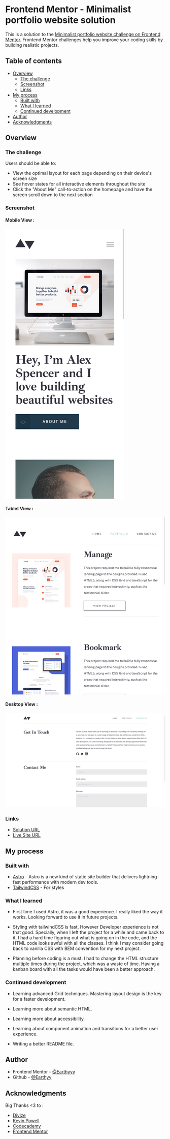 # Frontend Mentor - Minimalist portfolio website solution

This is a solution to the [Minimalist portfolio website challenge on Frontend Mentor](https://www.frontendmentor.io/challenges/minimalist-portfolio-website-LMy-ZRyiE). Frontend Mentor challenges help you improve your coding skills by building realistic projects.

## Table of contents

- [Overview](#overview)
  - [The challenge](#the-challenge)
  - [Screenshot](#screenshot)
  - [Links](#links)
- [My process](#my-process)
  - [Built with](#built-with)
  - [What I learned](#what-i-learned)
  - [Continued development](#continued-development)
- [Author](#author)
- [Acknowledgments](#acknowledgments)

## Overview

### The challenge

Users should be able to:

- View the optimal layout for each page depending on their device's screen size
- See hover states for all interactive elements throughout the site
- Click the "About Me" call-to-action on the homepage and have the screen scroll down to the next section

### Screenshot

#### Mobile View :

![](./mobile-view.png)

#### Tablet View :

![](./tablet-view.png)

#### Desktop View :

![](./desktop-view.png)

### Links

- [Solution URL](https://your-solution-url.com)
- [Live Site URL](https://your-live-site-url.com)

## My process

### Built with

- [Astro](https://astro.build/) - Astro is a new kind of static site builder that delivers lightning-fast performance with modern dev tools.
- [TailwindCSS](https://tailwindcss.com/) - For styles

### What I learned

- First time I used Astro, it was a good experience. I really liked the way it works. Looking forward to use it in future projects.

- Styling with tailwindCSS is fast, However Developer experience is not that good. Specially, when I left the project for a while and came back to it, I had a hard time figuring out what is going on in the code, and the HTML code looks awful with all the classes. I think I may consider going back to vanilla CSS with BEM convention for my next project.

- Planning before coding is a must. I had to change the HTML structure multiple times during the project, which was a waste of time. Having a kanban board with all the tasks would have been a better approach.

### Continued development

- Learning advanced Grid techniques. Mastering layout design is the key for a faster development.

- Learning more about semantic HTML.

- Learning more about accessibility.
- Learning about component animation and transitions for a better user experience.
- Writing a better README file.

## Author

- Frontend Mentor - [@Earthyyy](https://www.frontendmentor.io/profile/Earthyyy)
- Github - [@Earthyy](https://github.com/Earthyyy)

## Acknowledgments

Big Thanks <3 to :

- [Divize](https://divize.io/)
- [Kevin Powell](https://www.youtube.com/@KevinPowell)
- [Codecademy](https://www.codecademy.com)
- [Frontend Mentor](https://www.frontendmentor.io/)
